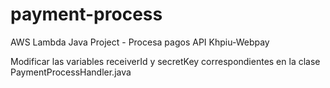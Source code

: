 # payment-process
AWS Lambda Java Project - Procesa pagos API Khpiu-Webpay

Modificar las variables receiverId y secretKey correspondientes en la clase PaymentProcessHandler.java
